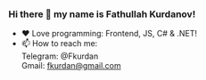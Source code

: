 ### Hi there 👋 my name is Fathullah Kurdanov!
- :heart: Love programming: Frontend, JS, C# & .NET!
- 📫 How to reach me: <br/>
  Telegram: @Fkurdan <br/>
  Gmail: fkurdan@gmail.com

